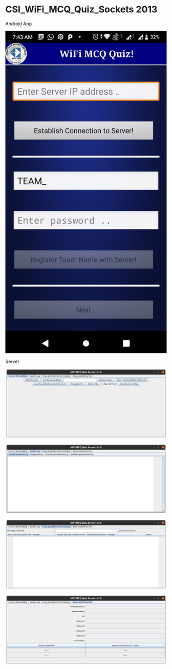 # CSI_WiFi_MCQ_Quiz_Sockets 2013

Android App

![Android_Client1](https://raw.githubusercontent.com/riteshRcH/CSI_WiFi_MCQ_Quiz_Sockets/master/screenshots/Android_Client1.png)

Server

![Server1](https://raw.githubusercontent.com/riteshRcH/CSI_WiFi_MCQ_Quiz_Sockets/master/screenshots/Server1.png)

![Server2](https://raw.githubusercontent.com/riteshRcH/CSI_WiFi_MCQ_Quiz_Sockets/master/screenshots/Server2.png)

![Server3](https://raw.githubusercontent.com/riteshRcH/CSI_WiFi_MCQ_Quiz_Sockets/master/screenshots/Server3.png)

![Server4](https://raw.githubusercontent.com/riteshRcH/CSI_WiFi_MCQ_Quiz_Sockets/master/screenshots/Server4.png)
